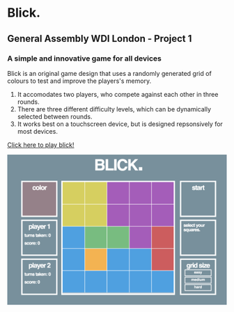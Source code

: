 # Blick.
## General Assembly WDI London - Project 1
### A simple and innovative game for all devices

Blick is an original game design that uses a randomly generated grid of colours to test and improve the players's memory. 

1. It accomodates two players, who compete against each other in three rounds.
2. There are three different difficulty levels, which can be dynamically selected between rounds.
3. It works best on a touchscreen device, but is designed repsonsively for most devices.

[Click here to play blick!](https://www.playblick.herokuapp.com)

![alt text](https://github.com/odholden/wdi-first-project/blob/master/images/blick1.png)
